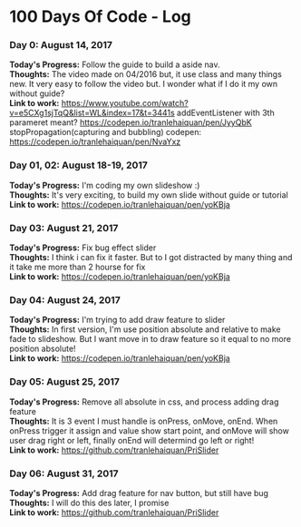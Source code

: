 # 100 Days Of Code - Log

### Day 0: August 14, 2017

**Today's Progress:** Follow the guide to build a aside nav.</br>
**Thoughts:** The video made on 04/2016 but, it use class and many things new. It very easy to follow the video but. I wonder what if I do it my own without guide? </br>
**Link to work:** https://www.youtube.com/watch?v=e5CXg1sjTqQ&list=WL&index=17&t=3441s
addEventListener with 3th parameret meant? https://codepen.io/tranlehaiquan/pen/JyyQbK
stopPropagation(capturing and bubbling)
codepen: https://codepen.io/tranlehaiquan/pen/NvaYxz

### Day 01, 02: August 18-19, 2017

**Today's Progress:** I'm coding my own slideshow :)</br>
**Thoughts:** It's very exciting, to build my own slide without guide or tutorial </br>
**Link to work:** https://codepen.io/tranlehaiquan/pen/yoKBja

### Day 03: August 21, 2017

**Today's Progress:** Fix bug effect slider</br>
**Thoughts:** I think i can fix it faster. But to I got distracted by many thing and it take me more than 2 hourse for fix</br>
**Link to work:** https://codepen.io/tranlehaiquan/pen/yoKBja

### Day 04: August 24, 2017

**Today's Progress:** I'm trying to add draw feature to slider</br>
**Thoughts:** In first version, I'm use position absolute and relative to make fade to slideshow. But I want move in to draw feature so it equal to no more position absolute!</br>
**Link to work:** https://codepen.io/tranlehaiquan/pen/yoKBja

### Day 05: August 25, 2017

**Today's Progress:** Remove all absolute in css, and process adding drag feature</br>
**Thoughts:** It is 3 event I must handle is onPress, onMove, onEnd. When onPress trigger it assign and value show start point, and onMove will show user drag right or left, finally onEnd will determind go left or right!</br>
**Link to work:** https://github.com/tranlehaiquan/PriSlider

### Day 06: August 31, 2017

**Today's Progress:** Add drag feature for nav button, but still have bug</br>
**Thoughts:** I will do this des later, I promise</br>
**Link to work:** https://github.com/tranlehaiquan/PriSlider